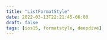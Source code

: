 ```yaml
---
title: "ListFormatStyle"
date: 2022-03-13T22:21:45-06:00
draft: false
tags: [ios15, formatstyle, deepdive]
---
```


